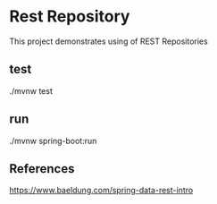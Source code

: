 # Rest Repository

This project demonstrates using of REST Repositories

## test
./mvnw test

## run
./mvnw spring-boot:run

## References
https://www.baeldung.com/spring-data-rest-intro
